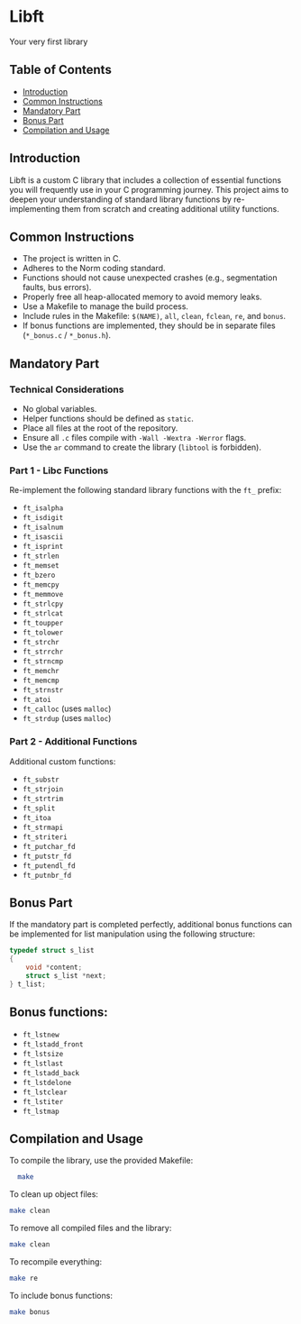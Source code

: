 
# Libft

Your very first library

## Table of Contents

- [Introduction](#introduction)
- [Common Instructions](#common-instructions)
- [Mandatory Part](#mandatory-part)
- [Bonus Part](#bonus-part)
- [Compilation and Usage](#compilation-and-usage)

## Introduction

Libft is a custom C library that includes a collection of essential functions you will frequently use in your C programming journey. This project aims to deepen your understanding of standard library functions by re-implementing them from scratch and creating additional utility functions.

## Common Instructions

- The project is written in C.
- Adheres to the Norm coding standard.
- Functions should not cause unexpected crashes (e.g., segmentation faults, bus errors).
- Properly free all heap-allocated memory to avoid memory leaks.
- Use a Makefile to manage the build process.
- Include rules in the Makefile: `$(NAME)`, `all`, `clean`, `fclean`, `re`, and `bonus`.
- If bonus functions are implemented, they should be in separate files (`*_bonus.c` / `*_bonus.h`).

## Mandatory Part

### Technical Considerations

- No global variables.
- Helper functions should be defined as `static`.
- Place all files at the root of the repository.
- Ensure all `.c` files compile with `-Wall -Wextra -Werror` flags.
- Use the `ar` command to create the library (`libtool` is forbidden).

### Part 1 - Libc Functions

Re-implement the following standard library functions with the `ft_` prefix:

- `ft_isalpha`
- `ft_isdigit`
- `ft_isalnum`
- `ft_isascii`
- `ft_isprint`
- `ft_strlen`
- `ft_memset`
- `ft_bzero`
- `ft_memcpy`
- `ft_memmove`
- `ft_strlcpy`
- `ft_strlcat`
- `ft_toupper`
- `ft_tolower`
- `ft_strchr`
- `ft_strrchr`
- `ft_strncmp`
- `ft_memchr`
- `ft_memcmp`
- `ft_strnstr`
- `ft_atoi`
- `ft_calloc` (uses `malloc`)
- `ft_strdup` (uses `malloc`)

### Part 2 - Additional Functions

Additional custom functions:

- `ft_substr`
- `ft_strjoin`
- `ft_strtrim`
- `ft_split`
- `ft_itoa`
- `ft_strmapi`
- `ft_striteri`
- `ft_putchar_fd`
- `ft_putstr_fd`
- `ft_putendl_fd`
- `ft_putnbr_fd`

## Bonus Part

If the mandatory part is completed perfectly, additional bonus functions can be implemented for list manipulation using the following structure:

```c
typedef struct s_list
{
    void *content;
    struct s_list *next;
} t_list;
```
## Bonus functions:
- `ft_lstnew`
- `ft_lstadd_front`
- `ft_lstsize`
- `ft_lstlast`
- `ft_lstadd_back`
- `ft_lstdelone`
- `ft_lstclear`
- `ft_lstiter`
- `ft_lstmap`

## Compilation and Usage
To compile the library, use the provided Makefile:
```bash
  make
```
To clean up object files:
```bash
make clean
```
To remove all compiled files and the library:
```bash
make clean
```
To recompile everything:
```bash
make re
```
To include bonus functions:
```bash
make bonus
```
